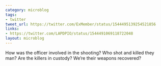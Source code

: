 ```yaml
---
category: microblog
tags:
- twitter
tweet_url: https://twitter.com/ExMember/status/1544495139254521856
links:
- https://twitter.com/LAPDPIO/status/1544491069118722048
layout: microblog
---
```

How was the officer involved in the shooting? Who shot and killed they man? Are the killers in custody? We’re their weapons recovered?
